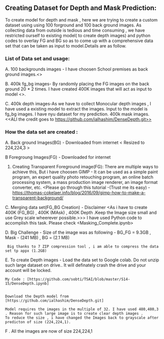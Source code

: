 ## Creating Dataset for Depth and Mask Prediction:

To create model for depth and mask , here we are trying to create a custom dataset using using 100 forground and 100 back ground images.
As collecting data from outside is tedious and time consuming , we have restricted ourself to existing model( to create depth images) and 
python codes to overlay FG and BG so as to come up with a comprehensive data set that can be taken as input to model.Details are as follow.
 
### List of Data set and usage:

A. 100 backgrounds images - I have choosen School premises as back ground images.<<All credit goes to Google images>>

B. 400k fg_bg images- By randomly placing the FG images on the back ground 20 * 2 times. I have created 400K images that will act as input to model
   <<Check code Masking_Complete.ipynb for refrence>>.

C. 400k depth images-As we have to collect Monocular depth images , I have used a existing model to extract the images. Input to the model is fg_bg images. I have nyu dataset for my prediction.
   400k mask images.
   <<ALl the credit goes to  https://github.com/ialhashim/DenseDepth.git>>
   
### How the data set are created :

A.    Back ground Images(BG) - Downloaded from internet < Resized to 224,224,3 >

B     Foregroung Images(FG) - Downloaded for internet 
   
   
   1.    Creating Transparent Foreground image(FG): There are multiple ways to achieve this, But i have choosen GIMP -
         It can be used as a simple paint program, an expert quality photo retouching program, an online batch processing system, a mass production image renderer, an image format converter, etc. 
         <Please go through this tutorial -(Trust me its easy) -https://thomas-cokelaer.info/blog/2016/09/gimp-how-to-make-a-transparent-background/
   

C.   Merging data set(FG_BG Creation) - Disclaimer <As i have to create 400K (FG_BG) , 400K (MAsk) , 400K Depth .Keep the Image size small and use Grey scale wheerever possible.>>>
     I have used Python code to accomplish this task. Please check <Masking_Complete.ipynb>
   

D.   Big Challenge - Size of the image was as following - BG_FG = 9.3GB , Mask - (241 MB) , BG = (2.1 MB)

     Big thanks to 7 ZIP compression tool , i am able to compress the data set tp appx (1.2GB)
  
  
E.  To create Depth images - Load the data set to Google colab. Do not unzip such large dataset on drive.<Strictly use colab drive>. It will definately crash the drive and 
    your account will be locked.
    
    My Code : [https://github.com/sobti/TSAI/blob/master/S14-15/DenseDepth.ipynb]
 
  
    Download the Depth model from [https://github.com/ialhashim/DenseDepth.git]
  
    Model requires the images in the multiple of 32. I have used 480,480,3 . Reason for such large image is to create clear depth images .
    To reduce the size , i have changed the Images back to grayscale after predicton of size (224,224,1).
  
F .  All the images are now of size 224,224,1

  
   
   
